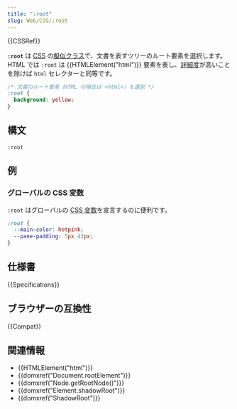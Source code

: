 ```yaml
---
title: ":root"
slug: Web/CSS/:root
---
```


{{CSSRef}}

**`:root`** は [CSS](/ja/docs/Web/CSS) の[擬似クラス](/ja/docs/Web/CSS/Pseudo-classes)で、文書を表すツリーのルート要素を選択します。 HTML では `:root` は {{HTMLElement("html")}} 要素を表し、[詳細度](/ja/docs/Web/CSS/Specificity)が高いことを除けば `html` セレクターと同等です。

```css
/* 文書のルート要素（HTML の場合は <html>）を選択 */
:root {
  background: yellow;
}
```

## 構文

```
:root
```

## 例

### グローバルの CSS 変数

`:root` はグローバルの [CSS 変数](/ja/docs/Web/CSS/Using_CSS_custom_properties)を宣言するのに便利です。

```css
:root {
  --main-color: hotpink;
  --pane-padding: 5px 42px;
}
```

## 仕様書

{{Specifications}}

## ブラウザーの互換性

{{Compat}}

## 関連情報

- {{HTMLElement("html")}}
- {{domxref("Document.rootElement")}}
- {{domxref("Node.getRootNode()")}}
- {{domxref("Element.shadowRoot")}}
- {{domxref("ShadowRoot")}}
